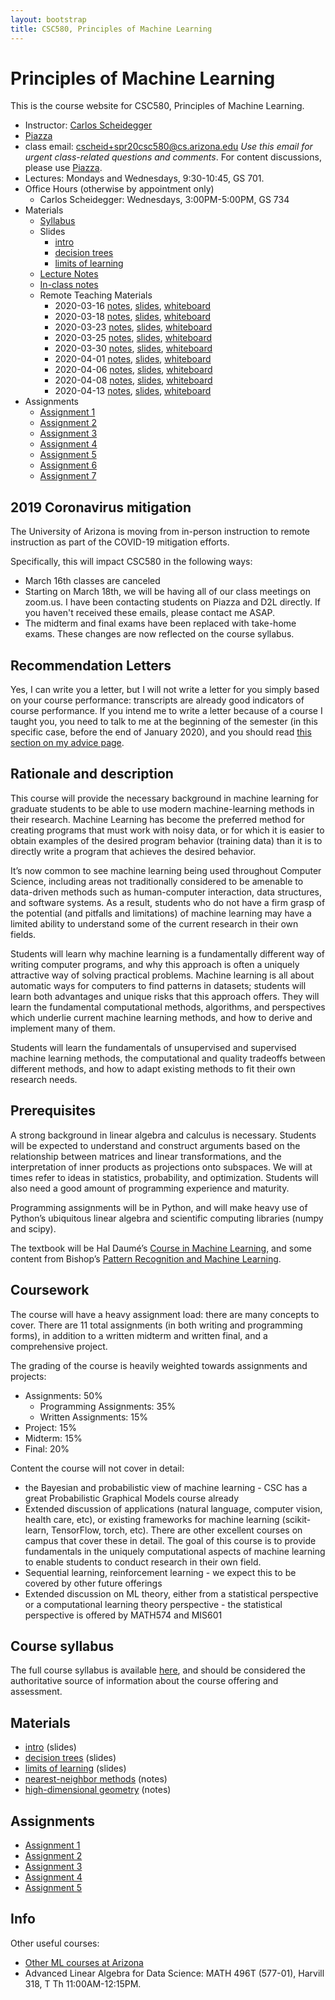 ```yaml
---
layout: bootstrap
title: CSC580, Principles of Machine Learning
---
```


# Principles of Machine Learning

This is the course website for CSC580, Principles of Machine Learning.

* Instructor: [Carlos Scheidegger](http://cscheid.net)
* [Piazza](https://piazza.com/class/k5pgep4orjm7ae?cid=8)
* class email:
  [cscheid+spr20csc580@cs.arizona.edu](mailto:cscheid+spring2020csc580@cs.arizona.edu)
  *Use this email for urgent class-related questions and
  comments*. For content
  discussions, please use [Piazza](https://piazza.com/arizona/spring2020/csc580/home).
* Lectures: Mondays and Wednesdays, 9:30-10:45, GS 701.
* Office Hours (otherwise by appointment only)
  * Carlos Scheidegger: Wednesdays, 3:00PM-5:00PM, GS 734
* Materials
  * [Syllabus](syllabus.html)
  * Slides
	* [intro](slides/csc580-spring-2020-intro.pdf)
    * [decision trees](slides/csc580-spring-2020-decision-trees.pdf)
	* [limits of learning](slides/csc580-spring-2020-limits-of-learning.pdf)
  * [Lecture Notes](../principles-of-ml/notes/index.html)
  * [In-class notes](lectures/index.html)
  * Remote Teaching Materials
    * 2020-03-16 [notes](/to/csc580-2020-03-16-notes.html), [slides](/to/csc580-2020-03-16-slides.html), [whiteboard](/to/csc580-2020-03-16-whiteboard.html)
    * 2020-03-18 [notes](/to/csc580-2020-03-18-notes.html), [slides](/to/csc580-2020-03-18-slides.html), [whiteboard](/to/csc580-2020-03-18-whiteboard.html)
    * 2020-03-23 [notes](/to/csc580-2020-03-23-notes.html), [slides](/to/csc580-2020-03-23-slides.html), [whiteboard](/to/csc580-2020-03-23-whiteboard.html)
    * 2020-03-25 [notes](/to/csc580-2020-03-25-notes.html), [slides](/to/csc580-2020-03-25-slides.html), [whiteboard](/to/csc580-2020-03-25-whiteboard.html)
    * 2020-03-30 [notes](/to/csc580-2020-03-30-notes.html), [slides](/to/csc580-2020-03-30-slides.html), [whiteboard](/to/csc580-2020-03-30-whiteboard.html)
    * 2020-04-01 [notes](/to/csc580-2020-04-01-notes.html), [slides](/to/csc580-2020-04-01-slides.html), [whiteboard](/to/csc580-2020-04-01-whiteboard.html)
    * 2020-04-06 [notes](/to/csc580-2020-04-06-notes.html), [slides](/to/csc580-2020-04-06-slides.html), [whiteboard](/to/csc580-2020-04-06-whiteboard.html)
    * 2020-04-08 [notes](/to/csc580-2020-04-08-notes.html), [slides](/to/csc580-2020-04-08-slides.html), [whiteboard](/to/csc580-2020-04-08-whiteboard.html)
    * 2020-04-13 [notes](/to/csc580-2020-04-13-notes.html), [slides](/to/csc580-2020-04-13-slides.html), [whiteboard](/to/csc580-2020-04-13-whiteboard.html)
* Assignments
  * [Assignment 1](assignments/assignment-1.html)
  * [Assignment 2](assignments/assignment-2.html)
  * [Assignment 3](assignments/assignment-3.html)
  * [Assignment 4](assignments/assignment-4.html)
  * [Assignment 5](assignments/assignment-5.html)
  * [Assignment 6](assignments/assignment-6.html)
  * [Assignment 7](assignments/assignment-7.html)
  
## 2019 Coronavirus mitigation

The University of Arizona is moving from in-person instruction to
remote instruction as part of the COVID-19 mitigation efforts.

Specifically, this will impact CSC580 in the following ways:

* March 16th classes are canceled
* Starting on March 18th, we will be having all of our class meetings
  on zoom.us. I have been contacting students on Piazza and D2L
  directly. If you haven't received these emails, please contact me
  ASAP.
* The midterm and final exams have been replaced with take-home
  exams. These changes are now reflected on the course syllabus.

## Recommendation Letters

Yes, I can write you a letter, but I will not write a letter for you
simply based on your course performance: transcripts are already good
indicators of course performance. If you intend me to write a letter
because of a course I taught you, you need to talk to me at the
beginning of the semester (in this specific case, before the end of
January 2020), and you should read [this section on my advice
page](/advice/students.html#recommendation-letters).

## Rationale and description

This course will provide the necessary background in machine learning
for graduate students to be able to use modern machine-learning
methods in their research. Machine Learning has become the preferred
method for creating programs that must work with noisy data, or for
which it is easier to obtain examples of the desired program behavior
(training data) than it is to directly write a program that achieves
the desired behavior.

It’s now common to see machine learning being used throughout Computer
Science, including areas not traditionally considered to be amenable
to data-driven methods such as human-computer interaction, data
structures, and software systems. As a result, students who do not
have a firm grasp of the potential (and pitfalls and limitations) of
machine learning may have a limited ability to understand some of the
current research in their own fields.

Students will learn why machine learning is a fundamentally different
way of writing computer programs, and why this approach is often a
uniquely attractive way of solving practical problems. Machine
learning is all about automatic ways for computers to find patterns in
datasets; students will learn both advantages and unique risks that
this approach offers. They will learn the fundamental computational
methods, algorithms, and perspectives which underlie current machine
learning methods, and how to derive and implement many of them.

Students will learn the fundamentals of unsupervised and supervised
machine learning methods, the computational and quality tradeoffs
between different methods, and how to adapt existing methods to fit
their own research needs.

## Prerequisites

A strong background in linear algebra and calculus is
necessary. Students will be expected to understand and construct
arguments based on the relationship between matrices and linear
transformations, and the interpretation of inner products as
projections onto subspaces. We will at times refer to ideas in
statistics, probability, and optimization. Students will also need a
good amount of programming experience and maturity.

Programming assignments will be in Python, and will make heavy use of
Python’s ubiquitous linear algebra and scientific computing libraries
(numpy and scipy).

The textbook will be Hal Daumé’s [Course in Machine Learning](http://ciml.info), and some content from Bishop’s
[Pattern Recognition and Machine Learning](https://www.microsoft.com/en-us/research/uploads/prod/2006/01/Bishop-Pattern-Recognition-and-Machine-Learning-2006.pdf).

## Coursework

The course will have a heavy assignment load: there are many concepts to cover. There are 11 total assignments (in both writing and programming forms), in addition to a written midterm and written final, and a comprehensive project.

The grading of the course is heavily weighted towards assignments and projects:

* Assignments: 50%
  * Programming Assignments: 35%
  * Written Assignments: 15%
* Project: 15%
* Midterm: 15%
* Final: 20%

Content the course will not cover in detail:

* the Bayesian and probabilistic view of machine learning - CSC has a great Probabilistic Graphical Models course already
* Extended discussion of applications (natural language, computer vision, health care, etc), or existing frameworks for machine learning (scikit-learn, TensorFlow, torch, etc). There are other excellent courses on campus that cover these in detail. The goal of this course is to provide fundamentals in the uniquely computational aspects of machine learning to enable students to conduct research in their own field.
* Sequential learning, reinforcement learning - we expect this to be covered by other future offerings
* Extended discussion on ML theory, either from a statistical perspective or a computational learning theory perspective - the statistical perspective is offered by MATH574 and MIS601


## Course syllabus

The full course syllabus is available [here](syllabus.html), and should
be considered the authoritative source of information about the course
offering and assessment.

## Materials

* [intro](slides/csc580-spring-2020-intro.pdf) (slides)
* [decision trees](slides/csc580-spring-2020-decision-trees.pdf) (slides)
* [limits of learning](slides/csc580-spring-2020-limits-of-learning.pdf) (slides)
* [nearest-neighbor methods](/courses/principles-of-ml/notes/nearest-neighbors.html) (notes)
* [high-dimensional geometry](/courses/principles-of-ml/notes/high-dimensional-geometry.html) (notes)

<!-- * Lecture 3: nearest neighbors -->
<!-- * Lecture 4: high-dimensional data -->

## Assignments

* [Assignment 1](assignments/assignment-1.html)
* [Assignment 2](assignments/assignment-2.html)
* [Assignment 3](assignments/assignment-3.html)
* [Assignment 4](assignments/assignment-4.html)
* [Assignment 5](assignments/assignment-5.html)
<!-- * [Assignment 6](assignments/assignment-6.html) -->
<!-- * [Assignment 7](assignments/assignment-7.html) -->
<!-- * [Assignment 9](assignments/assignment-9.html) -->

## Info

Other useful courses:

* [Other ML courses at Arizona](http://ml.arizona.edu)
* Advanced Linear Algebra for Data Science: MATH 496T (577-01), Harvill
318, T Th 11:00AM-12:15PM.

